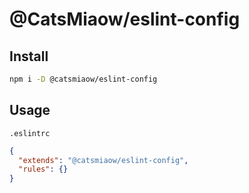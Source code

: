 # @CatsMiaow/eslint-config

## Install

```sh
npm i -D @catsmiaow/eslint-config
```

## Usage

`.eslintrc`

```json
{
  "extends": "@catsmiaow/eslint-config",
  "rules": {}
}
```
